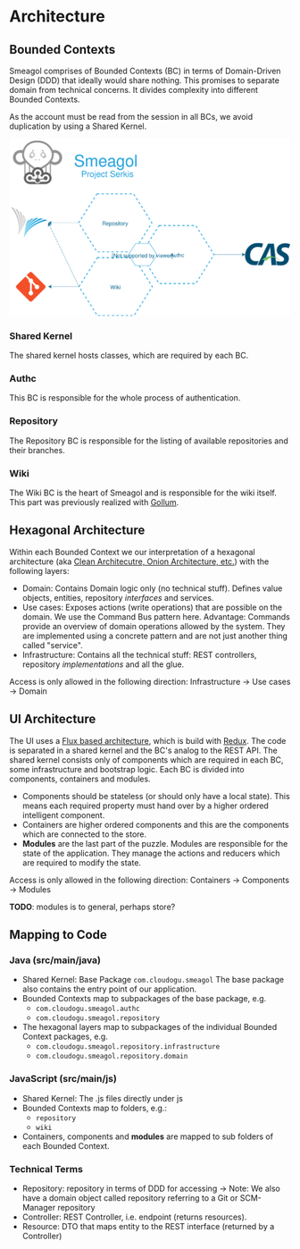 # Architecture

## Bounded Contexts

Smeagol comprises of Bounded Contexts (BC) in terms of Domain-Driven Design (DDD) that ideally would share nothing.
This promises to separate domain from technical concerns. It divides complexity into different Bounded Contexts.

As the account must be read from the session in all BCs, we avoid duplication by using a Shared Kernel. 
 
![Bounded Contexts](assets/boundedcontexts.svg)

### Shared Kernel

The shared kernel hosts classes, which are required by each BC.

### Authc

This BC is responsible for the whole process of authentication.

### Repository

The Repository BC is responsible for the listing of available repositories and their branches.

### Wiki

The Wiki BC is the heart of Smeagol and is responsible for the wiki itself. This part was previously realized with [Gollum](https://github.com/gollum/gollum).

## Hexagonal Architecture 

Within each Bounded Context we our interpretation of a hexagonal architecture (aka [Clean Architecutre, Onion Architecture, etc.](https://8thlight.com/blog/uncle-bob/2012/08/13/the-clean-architecture.html)) with the following layers:

* Domain: Contains Domain logic only (no technical stuff). Defines value objects, entities, repository *interfaces* and services.
* Use cases: Exposes actions (write operations) that are possible on the domain.
  We use the Command Bus pattern here. Advantage: Commands provide an overview of domain operations allowed by the system. 
  They are implemented using a concrete pattern and are not just another thing called "service".   
* Infrastructure: Contains all the technical stuff: REST controllers, repository *implementations* and all the glue.

Access is only allowed in the following direction: Infrastructure -> Use cases -> Domain

## UI Architecture

The UI uses a [Flux based architecture](https://facebook.github.io/flux), which is build with [Redux](https://redux.js.org/).
The code is separated in a shared kernel and the BC's analog to the REST API. The shared kernel consists only of 
components which are required in each BC, some infrastructure and bootstrap logic. Each BC is divided into components,
containers and modules. 

* Components should be stateless (or should only have a local state). This means each required property
must hand over by a higher ordered intelligent component. 
* Containers are higher ordered components and this are the components which are connected to the store. 
* __Modules__ are the last part of the puzzle. Modules are responsible for the state of the application. They manage the 
actions and reducers which are required to modify the state.

Access is only allowed in the following direction: Containers -> Components -> Modules

**TODO**: modules is to general, perhaps store?

## Mapping to Code

### Java (src/main/java)

* Shared Kernel: Base Package `com.cloudogu.smeagol`
  The base package also contains the entry point of our application.
* Bounded Contexts map to subpackages of the base package, e.g.
   * `com.cloudogu.smeagol.authc`
   * `com.cloudogu.smeagol.repository`
* The hexagonal layers map to subpackages of the individual Bounded Context packages, e.g.
   * `com.cloudogu.smeagol.repository.infrastructure`
   * `com.cloudogu.smeagol.repository.domain`
   
### JavaScript (src/main/js)

* Shared Kernel: The .js files directly under js
* Bounded Contexts map to folders, e.g.:
   * `repository`
   * `wiki`
* Containers, components and __modules__ are mapped to sub folders of each Bounded Context.
   
### Technical Terms

* Repository: repository in terms of DDD for accessing -> Note: We also have a domain object called repository referring to a Git or SCM-Manager repository
* Controller: REST Controller, i.e. endpoint (returns resources).
* Resource: DTO that maps entity to the REST interface (returned by a Controller)
